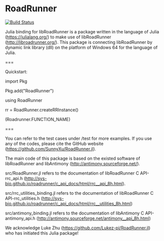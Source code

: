 # RoadRunner

[![Build Status](https://ci.appveyor.com/api/projects/status/github/SunnyXu/RoadRunner.jl?svg=true)](https://ci.appveyor.com/project/SunnyXu/RoadRunner-jl)

Julia binding for libRoadRunner is a package written in the language of Julia (https://julialang.org/) to make use of libRoadRunner (http://libroadrunner.org/). This package is connecting libRoadRunner by dynamic link library (dll) on the platform of Windows 64 for the language of Julia.

===

Quickstart:

import Pkg

Pkg.add("RoadRunner")

using RoadRunner

rr = RoadRunner.createRRInstance()

(Roadrunner.FUNCTION_NAME)

===

You can refer to the test cases under /test for more examples. If you use any of the codes, please cite the GitHub website (https://github.com/SunnyXu/RoadRunner.jl).


The main code of this package is based on the existed software of libRoadRunner and libAntimony (http://antimony.sourceforge.net/).

src/RoadRunner.jl refers to the documentation of libRoadRunner C API-rrc_api.h (http://sys-bio.github.io/roadrunner/c_api_docs/html/rrc__api_8h.html).

src/rrc_utilities_binding.jl refers to the documentation of libRoadRunner C API-rrc_utilities.h (http://sys-bio.github.io/roadrunner/c_api_docs/html/rrc__utilities_8h.html)

src/antimony_binding.jl refers to the documentation of libAntimony C API-antimony_api.h (http://antimony.sourceforge.net/antimony__api_8h.html)


We acknowledge Luke Zhu (https://github.com/Lukez-pi/RoadRunner.jl) who has initiated this Julia package! 

